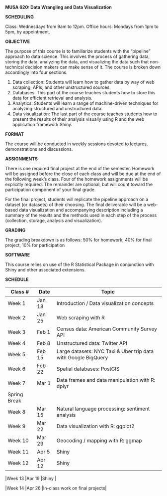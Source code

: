 **MUSA 620: Data Wrangling and Data Visualization**

**SCHEDULING**

Class: Wednesdays from 9am to 12pm. Office hours: Mondays from 1pm to 5pm, by appointment.
				
**OBJECTIVE**

The purpose of this course is to familiarize students with the “pipeline” approach to data science. This involves the process of gathering data, storing the data, analyzing the data, and visualizing the data such that non-technical decision makers can make sense of it. The course is broken down accordingly into four sections.

1.	Data collection: Students will learn how to gather data by way of web scraping, APIs, and other unstructured sources.
2.	Databases: This part of the course teaches students how to store this data for efficient retrieval and analysis.
3.	Analytics: Students will learn a range of machine-driven techniques for analyzing structured and unstructured data.
4.	Data visualization: The last part of the course teaches students how to present the results of their analysis visually using R and the web application framework Shiny.
	
**FORMAT**

The course will be conducted in weekly sessions devoted to lectures, demonstrations and discussions.

**ASSIGNMENTS**

There is one required final project at the end of the semester. Homework will be assigned before the close of each class and will be due at the end of the following week’s class. Four of the homework assignments will be explicitly required. The remainder are optional, but will count toward the participation component of your final grade.

For the final project, students will replicate the pipeline approach on a dataset (or datasets) of their choosing. The final deliverable will be a web-based data visualization and accompanying description including a summary of the results and the methods used in each step of the process (collection, storage, analysis and visualization). 

**GRADING**

The grading breakdown is as follows: 50% for homework; 40% for final project, 10% for participation

**SOFTWARE**

This course relies on use of the R Statistical Package in conjunction with Shiny and other associated extensions. 
	
**SCHEDULE**

| Class # | Date | Topic |
|-----|------|-------|
| Week 1 | Jan 18 | Introduction / Data visualization concepts |
| Week 2 | Jan 25 | Web scraping with R |
| Week 3 | Feb 1 | Census data: American Community Survey API |
| Week 4 | Feb 8 | Unstructured data: Twitter API |
| Week 5 | Feb 15 | Large datasets: NYC Taxi & Uber trip data with Google BigQuery |
| Week 6 | Feb 22 | Spatial databases: PostGIS |
| Week 7 | Mar 1 | Data frames and data manipulation with R: dplyr |
| Spring Break|
| Week 8|Mar 15|		Natural language processing: sentiment analysis|
|Week 9|	Mar 22		|Data visualization with R: ggplot2|
|Week 10|	Mar 29	|	Geocoding / mapping with R: ggmap|
|Week 11|	Apr 5		 | Shiny|
|Week 12	|Apr 12		|Shiny|

|Week 13	|Apr 19		|Shiny |

|Week 14	|Apr 26		|In-class work on final projects|


